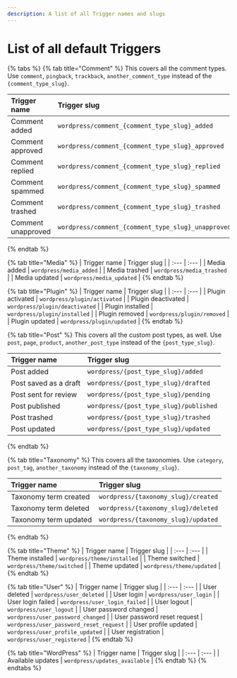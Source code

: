 ```yaml
---
description: A list of all Trigger names and slugs
---
```


# List of all default Triggers

{% tabs %}
{% tab title="Comment" %}
This covers all the comment types. Use `comment`, `pingback`, `trackback`, `another_comment_type` instead of the `{comment_type_slug}`.

| Trigger name | Trigger slug |
| :--- | :--- |
| Comment added | `wordpress/comment_{comment_type_slug}_added` |
| Comment approved | `wordpress/comment_{comment_type_slug}_approved` |
| Comment replied | `wordpress/comment_{comment_type_slug}_replied` |
| Comment spammed | `wordpress/comment_{comment_type_slug}_spammed` |
| Comment trashed | `wordpress/comment_{comment_type_slug}_trashed` |
| Comment unapproved | `wordpress/comment_{comment_type_slug}_unapproved` |
{% endtab %}

{% tab title="Media" %}
| Trigger name | Trigger slug |
| :--- | :--- |
| Media added | `wordpress/media_added` |
| Media trashed | `wordpress/media_trashed` |
| Media updated | `wordpress/media_updated` |
{% endtab %}

{% tab title="Plugin" %}
| Trigger name | Trigger slug |
| :--- | :--- |
| Plugin activated | `wordpress/plugin/activated` |
| Plugin deactivated | `wordpress/plugin/deactivated` |
| Plugin installed | `wordpress/plugin/installed` |
| Plugin removed | `wordpress/plugin/removed` |
| Plugin updated | `wordpress/plugin/updated` |
{% endtab %}

{% tab title="Post" %}
This covers all the custom post types, as well. Use `post`, `page`, `product`, `another_post_type` instead of the `{post_type_slug}`.

| Trigger name | Trigger slug |
| :--- | :--- |
| Post added | `wordpress/{post_type_slug}/added` |
| Post saved as a draft | `wordpress/{post_type_slug}/drafted` |
| Post sent for review | `wordpress/{post_type_slug}/pending` |
| Post published | `wordpress/{post_type_slug}/published` |
| Post trashed | `wordpress/{post_type_slug}/trashed` |
| Post updated | `wordpress/{post_type_slug}/updated` |
{% endtab %}

{% tab title="Taxonomy" %}
This covers all the taxonomies. Use `category`, `post_tag`, `another_taxonomy` instead of the `{taxonomy_slug}`.

| Trigger name | Trigger slug |
| :--- | :--- |
| Taxonomy term created | `wordpress/{taxonomy_slug}/created` |
| Taxonomy term deleted | `wordpress/{taxonomy_slug}/deleted` |
| Taxonomy term updated | `wordpress/{taxonomy_slug}/updated` |
{% endtab %}

{% tab title="Theme" %}
| Trigger name | Trigger slug |
| :--- | :--- |
| Theme installed | `wordpress/theme/installed` |
| Theme switched | `wordpress/theme/switched` |
| Theme updated | `wordpress/theme/updated` |
{% endtab %}

{% tab title="User" %}
| Trigger name | Trigger slug |
| :--- | :--- |
| User deleted | `wordpress/user_deleted` |
| User login | `wordpress/user_login` |
| User login failed | `wordpress/user_login_failed` |
| User logout | `wordpress/user_logout` |
| User password changed | `wordpress/user_password_changed` |
| User password reset request | `wordpress/user_password_reset_request` |
| User profile updated | `wordpress/user_profile_updated` |
| User registration | `wordpress/user_registered` |
{% endtab %}

{% tab title="WordPress" %}
| Trigger name | Trigger slug |
| :--- | :--- |
| Available updates | `wordpress/updates_available` |
{% endtab %}
{% endtabs %}

